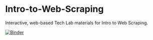 # Intro-to-Web-Scraping
Interactive, web-based Tech Lab materials for Intro to Web Scraping.

[![Binder](https://mybinder.org/badge_logo.svg)](https://mybinder.org/v2/gh/cra-international/Intro-to-Web-Scraping/HEAD?filepath=CRA%20Website%20Scrape.ipynb)
